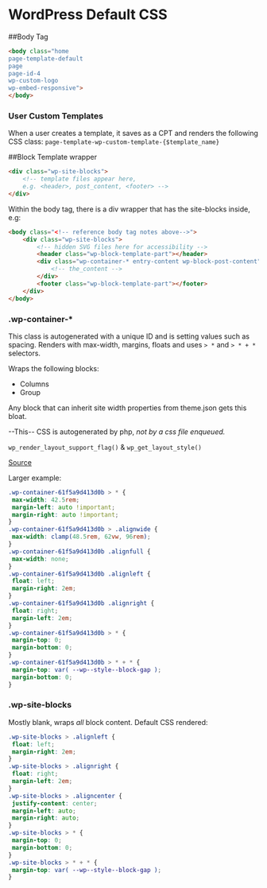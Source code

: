# WordPress Default CSS

##Body Tag

```html
<body class="home 
page-template-default 
page 
page-id-4 
wp-custom-logo 
wp-embed-responsive">
</body>
```

### User Custom Templates
When a user creates a template, it saves as a CPT and renders the following CSS class:
```page-template-wp-custom-template-{$template_name}``` 


##Block Template wrapper
```html
<div class="wp-site-blocks">
    <!-- template files appear here, 
    e.g. <header>, post_content, <footer> -->
</div>
```
Within the body tag, there is a div wrapper that has the site-blocks inside, e.g:
```html
<body class="<!-- reference body tag notes above-->">
    <div class="wp-site-blocks">
        <!-- hidden SVG files here for accessibility -->
        <header class="wp-block-template-part"></header>
        <div class="wp-container-* entry-content wp-block-post-content">
            <!-- the_content -->
        </div>
        <footer class="wp-block-template-part"></footer>
    </div>
</body>
```

### .wp-container-*

This class is autogenerated with a unique ID and is setting values such as spacing. Renders with max-width, margins, floats
and uses ```> *``` and ```> * + *``` selectors.

Wraps the following blocks:
- Columns
- Group

Any block that can inherit site width properties from theme.json gets this bloat.

--This-- CSS is autogenerated by php, _not by a css file enqueued._ 

```wp_render_layout_support_flag()``` & ```wp_get_layout_style()```

[Source](https://github.com/WordPress/WordPress/blob/28a12c8bcefecb2a4b040f63c9ce6574abf473eb/wp-includes/block-supports/layout.php)

Larger example:
```css
.wp-container-61f5a9d413d0b > * {
 max-width: 42.5rem;
 margin-left: auto !important;
 margin-right: auto !important;
}
.wp-container-61f5a9d413d0b > .alignwide {
 max-width: clamp(48.5rem, 62vw, 96rem);
}
.wp-container-61f5a9d413d0b .alignfull {
 max-width: none;
}
.wp-container-61f5a9d413d0b .alignleft {
 float: left;
 margin-right: 2em;
}
.wp-container-61f5a9d413d0b .alignright {
 float: right;
 margin-left: 2em;
}
.wp-container-61f5a9d413d0b > * {
 margin-top: 0;
 margin-bottom: 0;
}
.wp-container-61f5a9d413d0b > * + * {
 margin-top: var( --wp--style--block-gap );
 margin-bottom: 0;
}

```

### .wp-site-blocks

Mostly blank, wraps *all* block content. Default CSS rendered:
```css
.wp-site-blocks > .alignleft {
 float: left;
 margin-right: 2em;
}
.wp-site-blocks > .alignright {
 float: right;
 margin-left: 2em;
}
.wp-site-blocks > .aligncenter {
 justify-content: center;
 margin-left: auto;
 margin-right: auto;
}
.wp-site-blocks > * {
 margin-top: 0;
 margin-bottom: 0;
}
.wp-site-blocks > * + * {
 margin-top: var( --wp--style--block-gap );
}
```